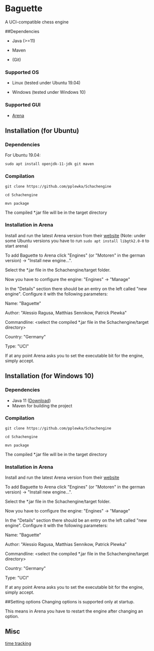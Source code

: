 # Baguette

A UCI-compatible chess engine

##Dependencies

- Java (>=11)

- Maven

- (Git)


### Supported OS

- Linux (tested under Ubuntu 19.04)

- Windows (tested under Windows 10)

### Supported GUI

- [Arena](http://www.playwitharena.de/)

## Installation (for Ubuntu)

### Dependencies

For Ubuntu 19.04:

`sudo apt install openjdk-11-jdk git maven`

### Compilation

`git clone https://github.com/pplewka/Schachengine`

`cd Schachengine`

`mvn package`

The compiled *.jar file will be in the target directory

### Installation in Arena

Install and run the latest Arena version from their [website](http://www.playwitharena.de/)
(Note: under some Ubuntu versions you have to run `sudo apt install libgtk2.0-0` to start arena)

To add Baguette to Arena click "Engines" (or "Motoren" in the german version) -> "Install new engine...".

Select the *.jar file in the Schachengine/target folder.

Now you have to configure the engine: "Engines" -> "Manage"

In the "Details" section there should be an entry on the left called "new engine".
Configure it with the following parameters:

Name: "Baguette"

Author: "Alessio Ragusa, Matthias Sennikow, Patrick Plewka"

Commandline: <select the compiled *.jar file in the Schachengine/target directory>

Country: "Germany"

Type: "UCI"

If at any point Arena asks you to set the executable bit for the engine, simply accept.

## Installation (for Windows 10)

### Dependencies

- Java 11 ([Download](https://www.oracle.com/technetwork/java/javase/downloads/jdk11-downloads-5066655.html))
- Maven for building the project

### Compilation

`git clone https://github.com/pplewka/Schachengine`

`cd Schachengine`

`mvn package`

The compiled *.jar file will be in the target directory

### Installation in Arena

Install and run the latest Arena version from their [website](http://www.playwitharena.de/)

To add Baguette to Arena click "Engines" (or "Motoren" in the german version) -> "Install new engine...".

Select the *.jar file in the Schachengine/target folder.

Now you have to configure the engine: "Engines" -> "Manage"

In the "Details" section there should be an entry on the left called "new engine".
Configure it with the following parameters:

Name: "Baguette"

Author: "Alessio Ragusa, Matthias Sennikow, Patrick Plewka"

Commandline: <select the compiled *.jar file in the Schachengine/target directory>

Country: "Germany"

Type: "UCI"

If at any point Arena asks you to set the executable bit for the engine, simply accept.

##Setting options
Changing options is supported only at startup.

This means in Arena you have to restart the engine after changing an option.

## Misc

[time tracking](
https://docs.google.com/spreadsheets/d/1IdjtzDdD-qunN6sGhvGweS9n2EE_SIZ2V6HmBaCfqOE/edit?usp=drivesdk)
